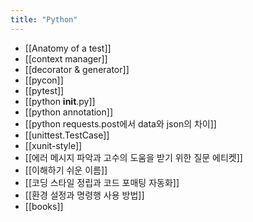 ```yaml
---
title: "Python"
---
```


- [[Anatomy of a test]]
- [[context manager]]
- [[decorator & generator]]
- [[pycon]]
- [[pytest]]
- [[python __init__.py]]
- [[python annotation]]
- [[python requests.post에서 data와 json의 차이]]
- [[unittest.TestCase]]
- [[xunit-style]]
- [[에러 메시지 파악과 고수의 도움을 받기 위한 질문 에티켓]]
- [[이해하기 쉬운 이름]]
- [[코딩 스타일 정립과 코드 포매팅 자동화]]
- [[환경 설정과 명령행 사용 방법]]
- [[books]]